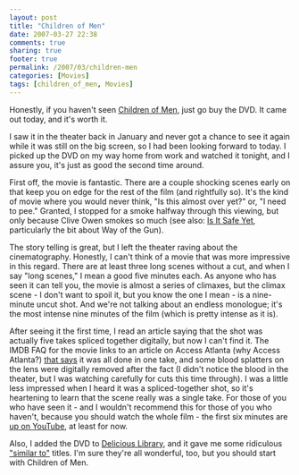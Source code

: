 ```yaml
---
layout: post
title: "Children of Men"
date: 2007-03-27 22:38
comments: true
sharing: true
footer: true
permalink: /2007/03/children-men
categories: [Movies]
tags: [children_of_men, Movies]
---
```

Honestly, if you haven't seen <a href="http://www.imdb.com/title/tt0206634/">Children of Men</a>, just go buy the DVD.  It came out today, and it's worth it.

I saw it in the theater back in January and never got a chance to see it again while it was still on the big screen, so I had been looking forward to today.  I picked up the DVD on my way home from work and watched it tonight, and I assure you, it's just as good the second time around.

First off, the movie is fantastic.  There are a couple shocking scenes early on that keep you on edge for the rest of the film (and rightfully so).  It's the kind of movie where you would never think, "Is this almost over yet?" or, "I need to pee."  Granted, I stopped for a smoke halfway through this viewing, but only because Clive Owen smokes so much (see also: <a href="http://www.brockli.com/archives/2006/01/is_it_safe_yet.php">Is It Safe Yet</a>, particularly the bit about Way of the Gun).

The story telling is great, but I left the theater raving about the cinematography.  Honestly, I can't think of a movie that was more impressive in this regard.  There are at least three long scenes without a cut, and when I say "long scenes," I mean a good five minutes each.  As anyone who has seen it can tell you, the movie is almost a series of climaxes, but the climax scene - I don't want to spoil it, but you know the one I mean - is a nine-minute uncut shot.  And we're not talking about an endless monologue; it's the most intense nine minutes of the film (which is pretty  intense as it is).

After seeing it the first time, I read an article saying that the shot was actually five takes spliced together digitally, but now I can't find it.  The IMDB FAQ for the movie links to an article on Access Atlanta (why Access Atlanta?) <a href="http://www.accessatlanta.com/movies/content/movies/stories/2006/12/28/1229MMscene.html">that says</a> it was all done in one take, and some blood splatters on the lens were digitally removed after the fact (I didn't notice the blood in the theater, but I was watching carefully for cuts this time through).  I was a little less impressed when I heard it was a spliced-together shot, so it's heartening to learn that the scene really was a single take.  For those of you who have seen it - and I wouldn't recommend this for those of you who haven't, because you should watch the whole film - the first six minutes are <a href="http://www.youtube.com/watch?v=6dZxdTZOcx4">up on YouTube</a>, at least for now.

Also, I added the DVD to <a href="http://www.delicious-monster.com/">Delicious Library</a>, and it gave me some ridiculous <a href="http://flickr.com/photos/brockli/437083269/">"similar to"</a> titles.  I'm sure they're all wonderful, too, but you should start with Children of Men.
